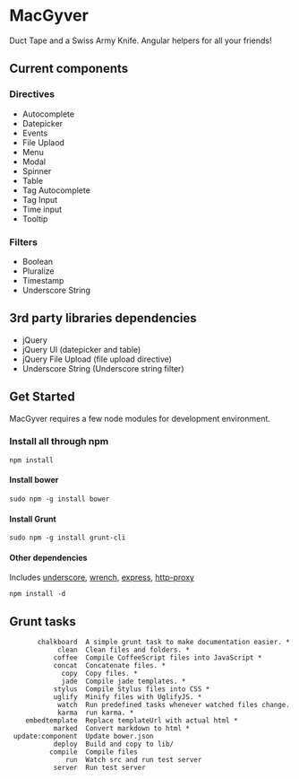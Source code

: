# MacGyver #

Duct Tape and a Swiss Army Knife. Angular helpers for all your friends!

## Current components ##

### Directives ###
 - Autocomplete
 - Datepicker
 - Events
 - File Uplaod
 - Menu
 - Modal
 - Spinner
 - Table
 - Tag Autocomplete
 - Tag Input
 - Time input
 - Tooltip

### Filters ###
 - Boolean
 - Pluralize
 - Timestamp
 - Underscore String

## 3rd party libraries dependencies ##
 - jQuery
 - jQuery UI (datepicker and table)
 - jQuery File Upload (file upload directive)
 - Underscore String (Underscore string filter)

## Get Started ##
MacGyver requires a few node modules for development environment.

### Install all through npm ###

  `npm install`

#### Install bower ####

  `sudo npm -g install bower`

#### Install Grunt ####

  `sudo npm -g install grunt-cli`

#### Other dependencies ####
  Includes [underscore](https://npmjs.org/package/underscore),
           [wrench](https://npmjs.org/package/wrench),
           [express](https://npmjs.org/package/express),
           [http-proxy](https://npmjs.org/package/http-proxy)

  `npm install -d`

## Grunt tasks ##

```
       chalkboard  A simple grunt task to make documentation easier. *
            clean  Clean files and folders. *
           coffee  Compile CoffeeScript files into JavaScript *
           concat  Concatenate files. *
             copy  Copy files. *
             jade  Compile jade templates. *
           stylus  Compile Stylus files into CSS *
           uglify  Minify files with UglifyJS. *
            watch  Run predefined tasks whenever watched files change.
            karma  run karma. *
    embedtemplate  Replace templateUrl with actual html *
           marked  Convert markdown to html *
 update:component  Update bower.json
           deploy  Build and copy to lib/
          compile  Compile files
              run  Watch src and run test server
           server  Run test server
```
